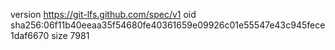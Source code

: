 version https://git-lfs.github.com/spec/v1
oid sha256:06f11b40eeaa35f54680fe40361659e09926c01e55547e43c945fece1daf6670
size 7981
